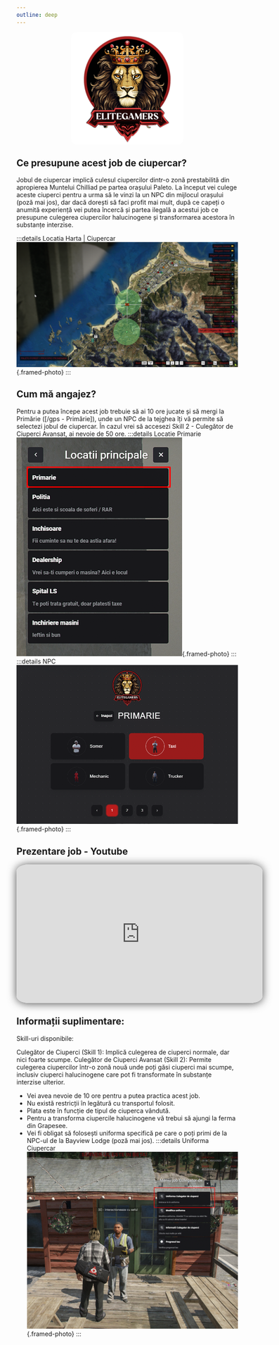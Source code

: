 ```yaml
---
outline: deep
---
```


<img src="../public/elitegamers.png" alt="pozaRegulament" width="256" height="256" style="display: block; margin: 0px auto; border-radius: 1%; border-radius: 5%;">


## Ce presupune acest job de ciupercar?
Jobul de ciupercar implică culesul ciupercilor dintr-o zonă prestabilită din apropierea Muntelui Chilliad pe partea orașului Paleto. La început vei culege aceste ciuperci pentru a urma să le vinzi la un NPC din mijlocul orașului (poză mai jos), dar dacă dorești să faci profit mai mult, după ce capeți o anumită experiență vei putea încercă și partea ilegală a acestui job ce presupune culegerea ciupercilor halucinogene și transformarea acestora în substanțe interzise.

:::details Locatia Harta | Ciupercar
![](../public/joburi/ciupercar.png){.framed-photo}
:::
## Cum mă angajez?
Pentru a putea începe acest job trebuie să ai 10 ore jucate și să mergi la Primărie ([/gps - Primărie]), unde un NPC de la tejghea îți vă permite să selectezi jobul de ciupercar. În cazul vrei să accesezi Skill 2 - Culegător de Ciuperci Avansat, ai nevoie de 50 ore.
:::details Locatie Primarie
![](../public/joburi/gps.png){.framed-photo}
:::
:::details NPC
![](../public/joburi/primarie.png){.framed-photo}
:::

## Prezentare job - Youtube

<iframe 
  width="560" 
  height="315" 
  src="https://www.youtube.com/embed/pERu399WS0M"
  title="YouTube video player" 
  frameborder="0" 
  allow="accelerometer; autoplay; clipboard-write; encrypted-media; gyroscope; picture-in-picture" 
  allowfullscreen
  style="display: block; margin: 0px auto; border-radius: 5%; box-shadow: 0 1px 20px rgba(0, 0, 0, 0.7);">

</iframe>

## Informații suplimentare:
Skill-uri disponibile:

Culegător de Ciuperci (Skill 1): Implică culegerea de ciuperci normale, dar nici foarte scumpe.
Culegător de Ciuperci Avansat (Skill 2): Permite culegerea ciupercilor într-o zonă nouă unde poți găsi ciuperci mai scumpe, inclusiv ciuperci halucinogene care pot fi transformate în substanțe interzise ulterior.

- Vei avea nevoie de 10 ore pentru a putea practica acest job.
- Nu există restricții în legătură cu transportul folosit.
- Plata este în funcție de tipul de ciuperca vândută.
- Pentru a transforma ciupercile halucinogene vă trebui să ajungi la ferma din Grapesee.
- Vei fi obligat să folosești uniforma specifică pe care o poți primi de la NPC-ul de la Bayview Lodge (poză mai jos).
:::details Uniforma Ciupercar
![](../public/joburi/uniformaciupercar.png){.framed-photo}
:::

